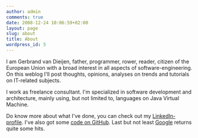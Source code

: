 ```yaml
---
author: admin
comments: true
date: 2008-12-24 10:06:59+02:00
layout: page
slug: about
title: About
wordpress_id: 5
---
```


I am Gerbrand van Dieijen, father, programmer, rower, reader, citizen of the European Union with a broad interest in all aspects of software-engineering. On this weblog I'll post thoughts, opinions, analyses on trends and tutorials on IT-related subjects.

I work as freelance consultant. I'm specialized in software development and architecture, mainly using, but not limited to, languages on Java Virtual Machine.

Do know more about what I've done, you can check out my [LinkedIn-profile](http://www.linkedin.com/in/gerbrand). I've also got some [code on GitHub](https://github.com/gerbrand/). Last but not least [Google](http://www.google.nl/search?q=gerbrand+van+dieijen) returns quite some hits.
